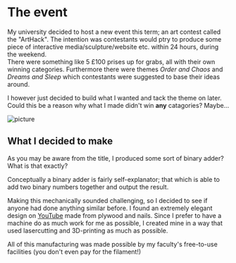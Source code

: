 # The event

My university decided to host a new event this term; an art contest called the "ArtHack". The intention was contestants would ptry to produce some piece of interactive media/sculpture/website etc. within 24 hours, during the weekend. \
There were something like 5 £100 prises up for grabs, all with their own winning categories. Furthermore there were themes *Order and Chaos* and *Dreams and Sleep* which contestants were suggested to base their ideas around. 

I however just decided to build what I wanted and tack the theme on later. Could this be a reason why what I made didn't win **any** catagories? Maybe...

<img src="https://cdn.discordapp.com/attachments/1077003372600774686/1077577261215121478/image.png" alt="picture" style="width: calc(min(30rem, 87vw); float: right;"/>

## What I decided to make

As you may be aware from the title, I produced some sort of binary adder? What is that exactly? 

Conceptually a binary adder is fairly self-explanator; that which is able to add two binary numbers together and output the result. 

Making this mechanically sounded challenging, so I decided to see if anyone had done anything similar before. I found an extremely elegant design on [YouTube](https://youtu.be/GcDshWmhF4A) made from plywood and nails.
Since I prefer to have a machine do as much work for me as possible, I created mine in a way that used lasercutting and 3D-printing as much as possible. 

All of this manufacturing was made possible by my faculty's free-to-use facilities (you don't even pay for the filament!)